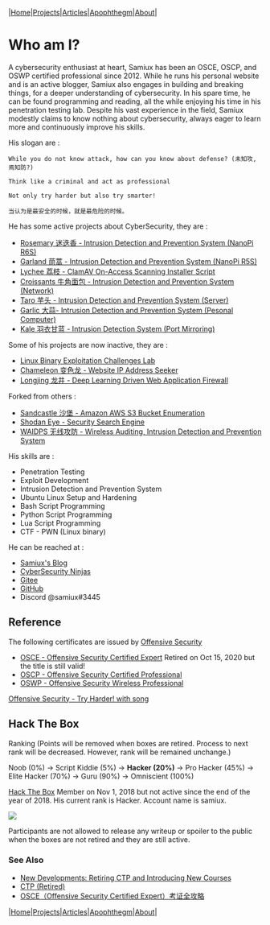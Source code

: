 |[Home](/README.md)|[Projects](/projects.md)|[Articles](/articles.md)|[Apophthegm](/apophthegm.md)|[About](/about.md)|

# Who am I?

A cybersecurity enthusiast at heart, Samiux has been an OSCE, OSCP, and OSWP certified professional since 2012. While he runs his personal website and is an active blogger, Samiux also engages in building and breaking things, for a deeper understanding of cybersecurity. In his spare time, he can be found programming and reading, all the while enjoying his time in his penetration testing lab. Despite his vast experience in the field, Samiux modestly claims to know nothing about cybersecurity, always eager to learn more and continuously improve his skills.

His slogan are :

```
While you do not know attack, how can you know about defense? (未知攻,焉知防?)

Think like a criminal and act as professional

Not only try harder but also try smarter!

当认为是最安全的时候，就是最危险的时候。
```

He has some active projects about CyberSecurity, they are :

- [Rosemary 迷迭香 - Intrusion Detection and Prevention System (NanoPi R6S)](/rosemary.md)    
- [Garland 茼蒿 - Intrusion Detection and Prevention System (NanoPi R5S)](/garland.md)      
- [Lychee 荔枝 - ClamAV On-Access Scanning Installer Script](/lychee.md)  
- [Croissants 牛角面包 - Intrusion Detection and Prevention System (Network)](/croissants.md)
- [Taro 芋头 - Intrusion Detection and Prevention System (Server)](/taro.md)  
- [Garlic 大蒜- Intrusion Detection and Prevention System (Pesonal Computer)](/garlic.md)  
- [Kale 羽衣甘蓝 - Intrusion Detection System (Port Mirroring)](/kale.md)  

Some of his projects are now inactive, they are :

- [Linux Binary Exploitation Challenges Lab](/ctf-pwn.md)  
- [Chameleon 变色龙 - Website IP Address Seeker](/chameleon.md)
- [Longjing 龙井 - Deep Learning Driven Web Application Firewall](/longjing.md)

Forked from others :

- [Sandcastle 沙堡 - Amazon AWS S3 Bucket Enumeration](/sandcastle.md)
- [Shodan Eye - Security Search Engine](/shodan-eye.md)
- [WAIDPS 无线攻防 - Wireless Auditing, Intrusion Detection and Prevention System](/waidps.md)

His skills are :

- Penetration Testing
- Exploit Development
- Intrusion Detection and Prevention System
- Ubuntu Linux Setup and Hardening
- Bash Script Programming
- Python Script Programming
- Lua Script Programming  
- CTF - PWN (Linux binary)

He can be reached at :

- [Samiux's Blog](https://samiux.blogspot.com)
- [CyberSecurity Ninjas](https://samiux.github.io) 
- [Gitee](https://gitee.com/samiux)  
- [GitHub](https://github.com/samiux)  
- Discord @samiux#3445  

## **Reference**

The following certificates are issued by [Offensive Security](https://www.offensive-security.com)

- [OSCE - Offensive Security Certified Expert](https://www.offensive-security.com/ctp-osce/)      Retired on Oct 15, 2020 but the title is still valid!  
- [OSCP - Offensive Security Certified Professional](https://www.offensive-security.com/pwk-oscp/)  
- [OSWP - Offensive Security Wireless Professional](https://www.offensive-security.com/wifu-oswp/)  

[Offensive Security - Try Harder! with song](https://www.offensive-security.com/offsec/say-try-harder/)

## **Hack The Box**

Ranking (Points will be removed when boxes are retired.  Process to next rank will be decreased.  However, rank will be remained unchange.)

Noob (0%) -> Script Kiddie (5%) -> **Hacker (20%)** -> Pro Hacker (45%) -> Elite Hacker (70%) -> Guru (90%) -> Omniscient (100%)

[Hack The Box](https://www.hackthebox.eu) Member on Nov 1, 2018 but not active since the end of the year of 2018.  His current rank is Hacker.  Account name is samiux.

![](https://www.hackthebox.eu/badge/image/78863)

Participants are not allowed to release any writeup or spoiler to the public when the boxes are not retired and they are still active.

### See Also

- [New Developments: Retiring CTP and Introducing New Courses](https://www.offensive-security.com/offsec/retiring-ctp-intro-new-courses/)  
- [CTP (Retired)](https://www.offensive-security.com/ctp-osce/)  
- [OSCE（Offensive Security Certified Expert）考证全攻略](https://www.freebuf.com/news/206041.html)  

|[Home](/README.md)|[Projects](/projects.md)|[Articles](/articles.md)|[Apophthegm](/apophthegm.md)|[About](/about.md)|

